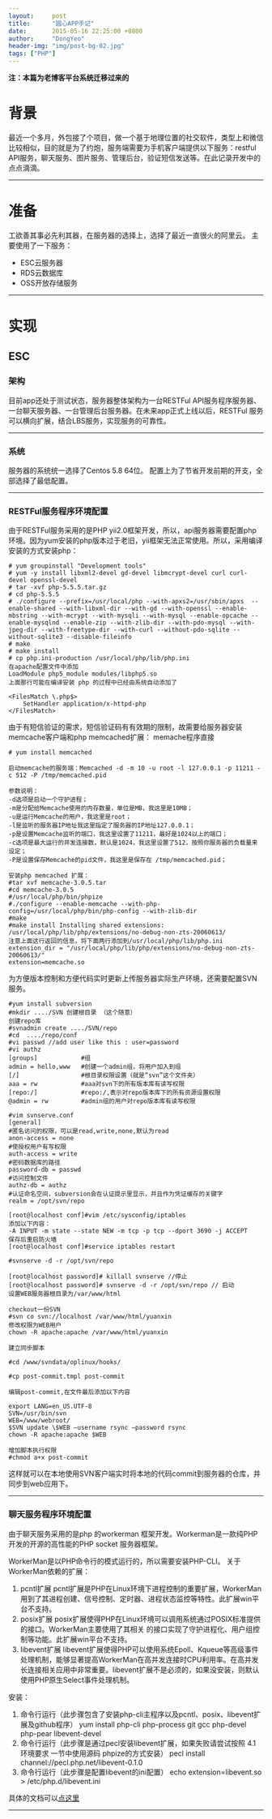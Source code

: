 ```yaml
---
layout:     post
title:      "圆心APP手记"
date:       2015-05-16 22:25:00 +0800
author:     "DongYeo"
header-img: "img/post-bg-02.jpg"
tags: ["PHP"]
---
```

**注：本篇为老博客平台系统迁移过来的**

# 背景
最近一个多月，外包接了个项目，做一个基于地理位置的社交软件，类型上和微信比较相似，目的就是为了约炮，服务端需要为手机客户端提供以下服务：restful API服务，聊天服务、图片服务、管理后台，验证短信发送等。在此记录开发中的点点滴滴。

---
# 准备
工欲善其事必先利其器，在服务器的选择上，选择了最近一直很火的阿里云。
主要使用了一下服务：

- ESC云服务器
- RDS云数据库
- OSS开放存储服务

---
# 实现
## ESC
### 架构
目前app还处于测试状态，服务器整体架构为一台RESTFul API服务程序服务器、一台聊天服务器、一台管理后台服务器。在未来app正式上线以后，RESTFul 服务可以横向扩展，结合LBS服务，实现服务的可靠性。

---
### 系统
服务器的系统统一选择了Centos 5.8 64位。
配置上为了节省开发前期的开支，全部选择了最低配置。

---
### RESTFul服务程序环境配置
由于RESTFul服务采用的是PHP yii2.0框架开发，所以，api服务器需要配置php 环境。因为yum安装的php版本过于老旧，yii框架无法正常使用。所以，采用编译安装的方式安装php：

```
# yum groupinstall "Development tools"
# yum -y install libxml2-devel gd-devel libmcrypt-devel curl curl-devel openssl-devel
# tar -xvf php-5.5.5.tar.gz
# cd php-5.5.5
# ./configure --prefix=/usr/local/php --with-apxs2=/usr/sbin/apxs  --enable-shared --with-libxml-dir --with-gd --with-openssl --enable-mbstring --with-mcrypt --with-mysqli --with-mysql --enable-opcache --enable-mysqlnd --enable-zip --with-zlib-dir --with-pdo-mysql --with-jpeg-dir --with-freetype-dir --with-curl --without-pdo-sqlite --without-sqlite3 --disable-fileinfo
# make
# make install
# cp php.ini-production /usr/local/php/lib/php.ini
在apache配置文件中添加
LoadModule php5_module modules/libphp5.so
上面那行可能在编译安装 php 的过程中已经由系统自动添加了

<FilesMatch \.php$>
	SetHandler application/x-httpd-php
</FilesMatch>
```

由于有短信验证的需求，短信验证码有有效期的限制，故需要给服务器安装memcache客户端和php memcached扩展：
memache程序直接

```
# yum install memcached

启动memcache的服务端：Memcached -d -m 10 -u root -l 127.0.0.1 -p 11211 -c 512 -P /tmp/memcached.pid

参数说明：
-d选项是启动一个守护进程；
-m是分配给Memcache使用的内存数量，单位是MB，我这里是10MB；
-u是运行Memcache的用户，我这里是root；
-l是监听的服务器IP地址我这里指定了服务器的IP地址127.0.0.1；
-p是设置Memcache监听的端口，我这里设置了11211，最好是1024以上的端口；
-c选项是最大运行的并发连接数，默认是1024，我这里设置了512，按照你服务器的负载量来设定；
-P是设置保存Memcache的pid文件，我这里是保存在 /tmp/memcached.pid；

安装php memcached 扩展：
#tar xvf memcache-3.0.5.tar
#cd memcache-3.0.5
#/usr/local/php/bin/phpize
#./configure --enable-memcache --with-php-config=/usr/local/php/bin/php-config --with-zlib-dir
#make
#make install Installing shared extensions:
/usr/local/php/lib/php/extensions/no-debug-non-zts-20060613/
注意上面这行返回的信息，将下面两行添加到/usr/local/php/lib/php.ini
extension_dir = "/usr/local/php/lib/php/extensions/no-debug-non-zts-20060613/"
extension=memcache.so
```
为方便版本控制和方便代码实时更新上传服务器实际生产环境，还需要配置SVN服务。

```
#yum install subversion
#mkdir ..../SVN 创建根目录 （这个随意）
创建repo库
#svnadmin create ..../SVN/repo
#cd  ..../repo/conf
#vi passwd //add user like this : user=password
#vi authz
[groups]            #组
admin = hello,www   #创建一个admin组，将用户加入到组
[/]                 #根目录权限设置（就是“svn”这个文件夹）
aaa = rw            #aaa对svn下的所有版本库有读写权限
[repo:/]            #repo:/,表示对repo版本库下的所有资源设置权限
@admin = rw         #admin组的用户对repo版本库有读写权限

#vim svnserve.conf
[general]
#匿名访问的权限，可以是read,write,none,默认为read
anon-access = none
#使授权用户有写权限
auth-access = write
#密码数据库的路径
password-db = passwd
#访问控制文件
authz-db = authz
#认证命名空间，subversion会在认证提示里显示，并且作为凭证缓存的关键字
realm = /opt/svn/repo

[root@localhost conf]#vim /etc/sysconfig/iptables
添加以下内容：
-A INPUT -m state --state NEW -m tcp -p tcp --dport 3690 -j ACCEPT
保存后重启防火墙
[root@localhost conf]#service iptables restart

#svnserve -d -r /opt/svn/repo

[root@localhost password]# killall svnserve //停止
[root@localhost password]# svnserve -d -r /opt/svn/repo // 启动
设置WEB服务器根目录为/var/www/html

checkout一份SVN
#svn co svn://localhost /var/www/html/yuanxin
修改权限为WEB用户
chown -R apache:apache /var/www/html/yuanxin

建立同步脚本

#cd /www/svndata/oplinux/hooks/

#cp post-commit.tmpl post-commit

编辑post-commit,在文件最后添加以下内容

export LANG=en_US.UTF-8
SVN=/usr/bin/svn
WEB=/www/webroot/
$SVN update \$WEB –username rsync –password rsync
chown -R apache:apache $WEB

增加脚本执行权限
#chmod a+x post-commit
```

这样就可以在本地使用SVN客户端实时将本地的代码commit到服务器的仓库，并同步到web应用下。

---
### 聊天服务程序环境配置
由于聊天服务采用的是php 的workerman 框架开发。Workerman是一款纯PHP开发的开源的高性能的PHP socket 服务器框架。

WorkerMan是以PHP命令行的模式运行的，所以需要安装PHP-CLI。
关于WorkerMan依赖的扩展：

1. pcntl扩展
pcntl扩展是PHP在Linux环境下进程控制的重要扩展，WorkerMan用到了其进程创建、信号控制、定时器、进程状态监控等特性。此扩展win平台不支持。
2. posix扩展
posix扩展使得PHP在Linux环境可以调用系统通过POSIX标准提供的接口。WorkerMan主要使用了其相关
的接口实现了守护进程化、用户组控制等功能。此扩展win平台不支持。
3. libevent扩展
libevent扩展使得PHP可以使用系统Epoll、Kqueue等高级事件处理机制，能够显著提高WorkerMan在高并发连接时CPU利用率。在高并发长连接相关应用中非常重要。libevent扩展不是必须的，如果没安装，则默认使用PHP原生Select事件处理机制。

安装：

1. 命令行运行（此步骤包含了安装php-cli主程序以及pcntl、posix、libevent扩展及github程序）
	yum install php-cli php-process git gcc php-devel php-pear libevent-devel
2. 命令行运行（此步骤是通过pecl安装libevent扩展，如果失败请尝试按照 4.1 环境要求 一节中使用源码
phpize的方式安装）
	pecl install channel://pecl.php.net/libevent-0.1.0
3. 命令行运行（此步骤是配置libevent的ini配置）
	echo extension=libevent.so > /etc/php.d/libevent.ini

具体的文档可以[点这里](http://www.workerman.net/)

---
